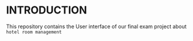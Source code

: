 # INTRODUCTION
This repository contains the User interface of our final exam project about `hotel room management`